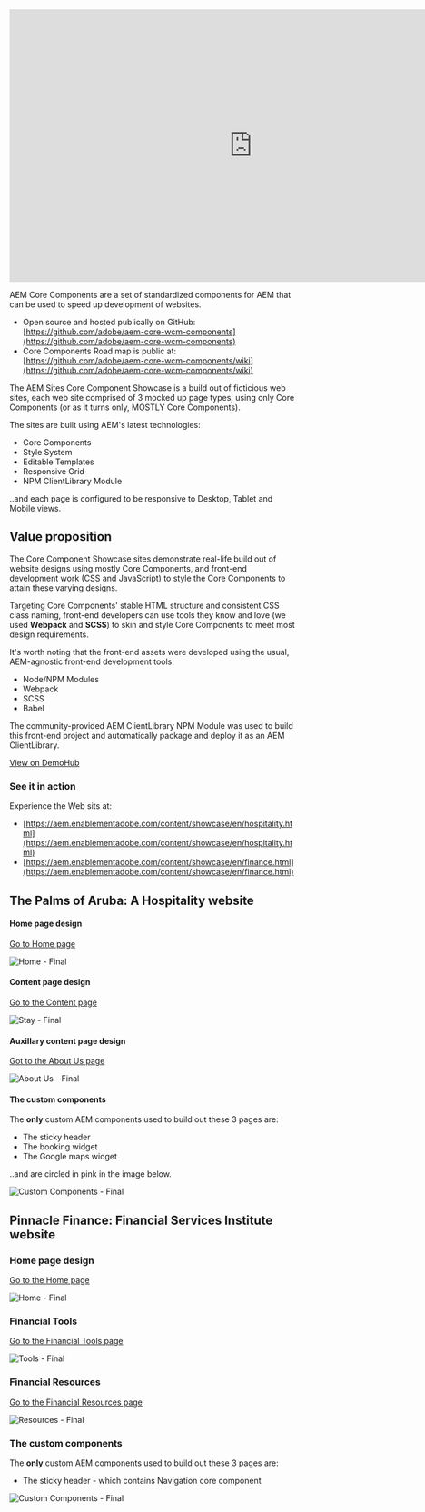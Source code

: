 
<iframe title="Adobe Video Publishing Cloud Player" width="854" height="480" src="https://video.tv.adobe.com/v/26311/?quality=12&autoplay=false&hidetitle=true&marketingtech.adobe.analytics.additionalAccounts=tmdtmdaemdemoutilsprod" frameborder="0" webkitallowfullscreen
mozallowfullscreen allowfullscreen scrolling="no"></iframe>

AEM Core Components are a set of standardized components for AEM that can be used to speed up development of websites.

* Open source and hosted publically on GitHub: [https://github.com/adobe/aem-core-wcm-components](https://github.com/adobe/aem-core-wcm-components)
* Core Components Road map is public at: [https://github.com/adobe/aem-core-wcm-components/wiki](https://github.com/adobe/aem-core-wcm-components/wiki)

The AEM Sites Core Component Showcase is a build out of ficticious web sites, each web site comprised of 3 mocked up page types, using only Core Components (or as it turns only, MOSTLY Core Components).

The sites are built using AEM's latest technologies:

* Core Components
* Style System
* Editable Templates
* Responsive Grid
* NPM ClientLibrary Module

..and each page is configured to be responsive to Desktop, Tablet and Mobile views.

## Value proposition

The Core Component Showcase sites demonstrate real-life build out of website designs using mostly Core Components, and front-end development work (CSS and JavaScript) to style the Core Components to attain these varying designs.

Targeting Core Components' stable HTML structure and consistent CSS class naming, front-end developers can use tools they know and love (we used **Webpack** and **SCSS**) to skin and style Core Components to meet most design requirements.

It's worth noting that the front-end assets were developed using the usual, AEM-agnostic front-end development tools:

* Node/NPM Modules
* Webpack
* SCSS
* Babel

The community-provided AEM ClientLibrary NPM Module was used to build this front-end project and automatically package and deploy it as an AEM ClientLibrary.

 <!-- CLOUD-SERVICE_INSTRUCTIONS -->

 <!-- QUICKSTART_INSTRUCTIONS -->
 
  <!-- 65_INSTRUCTIONS -->

<p><a href="https://internal.adobedemo.com/content/demo-hub/en/demos/external/aem-sites-core-component-showcase.html" target="_blank" class="button">View on DemoHub</a> </p>

### See it in action

Experience the Web sits at:

* [https://aem.enablementadobe.com/content/showcase/en/hospitality.html](https://aem.enablementadobe.com/content/showcase/en/hospitality.html)
* [https://aem.enablementadobe.com/content/showcase/en/finance.html](https://aem.enablementadobe.com/content/showcase/en/finance.html)


## The Palms of Aruba: A Hospitality website

#### Home page design

[Go to Home page](/sites.html/content/showcase/en/hospitality)

![Home - Final](./core-components-showcase/images/hospitality__home.png)

#### Content page design

[Go to the Content page](/sites.html/content/showcase/en/hospitality/stay)

![Stay - Final](./core-components-showcase/images/hospitality__stay.png)

#### Auxillary content page design

[Got to the About Us page](/sites.html/content/showcase/en/hospitality/about)

![About Us - Final](./core-components-showcase/images/hospitality__about.png)

#### The custom components

The **only** custom AEM components used to build out these 3 pages are:

* The sticky header
* The booking widget
* The Google maps widget

..and are circled in pink in the image below.

![Custom Components - Final](./core-components-showcase/images/hospitality__custom-components.png)

## Pinnacle Finance: Financial Services Institute website

### Home page design

[Go to the Home page](/editor.html/content/showcase/en/finance.html)

![Home - Final](./core-components-showcase/images/fsi_home.png)

### Financial Tools

[Go to the Financial Tools page](/editor.html/content/showcase/en/finance/tools.html)

![Tools - Final](./core-components-showcase/images/fsi_tools.png)

### Financial Resources

[Go to the Financial Resources page](/editor.html/content/showcase/en/finance/resources.html)

![Resources - Final](./core-components-showcase/images/fsi_resources.png)

### The custom components

The **only** custom AEM components used to build out these 3 pages are:

* The sticky header - which contains Navigation core component

![Custom Components - Final](./core-components-showcase/images/fsi_customcomponents.png)


